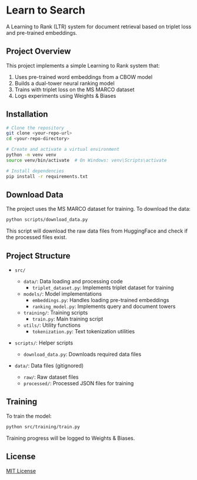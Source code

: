 # Learn to Search

A Learning to Rank (LTR) system for document retrieval based on triplet loss and pre-trained embeddings.

## Project Overview

This project implements a simple Learning to Rank system that:
1. Uses pre-trained word embeddings from a CBOW model
2. Builds a dual-tower neural ranking model
3. Trains with triplet loss on the MS MARCO dataset
4. Logs experiments using Weights & Biases

## Installation

```bash
# Clone the repository
git clone <your-repo-url>
cd <your-repo-directory>

# Create and activate a virtual environment
python -m venv venv
source venv/bin/activate  # On Windows: venv\Scripts\activate

# Install dependencies
pip install -r requirements.txt
```

## Download Data

The project uses the MS MARCO dataset for training. To download the data:

```bash
python scripts/download_data.py
```

This script will download the raw data files from HuggingFace and check if the processed files exist.

## Project Structure

- `src/`
  - `data/`: Data loading and processing code
    - `triplet_dataset.py`: Implements triplet dataset for training
  - `models/`: Model implementations
    - `embeddings.py`: Handles loading pre-trained embeddings
    - `ranking_model.py`: Implements query and document towers
  - `training/`: Training scripts
    - `train.py`: Main training script
  - `utils/`: Utility functions
    - `tokenization.py`: Text tokenization utilities

- `scripts/`: Helper scripts
  - `download_data.py`: Downloads required data files

- `data/`: Data files (gitignored)
  - `raw/`: Raw dataset files
  - `processed/`: Processed JSON files for training

## Training

To train the model:

```bash
python src/training/train.py
```

Training progress will be logged to Weights & Biases.

## License

[MIT License](LICENSE)